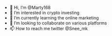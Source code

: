 - 👋 Hi, I’m @Marty168
- 👀 I’m interested in crypto investing
- 🌱 I’m currently learning the online marketing 
- 💞️ I’m looking to collaborate on various platforms
- 📫 How to reach me twitter @Snee_mk

<!---
Marty168/Marty168 is a ✨ special ✨ repository because its `README.md` (this file) appears on your GitHub profile.
You can click the Preview link to take a look at your changes.
--->
